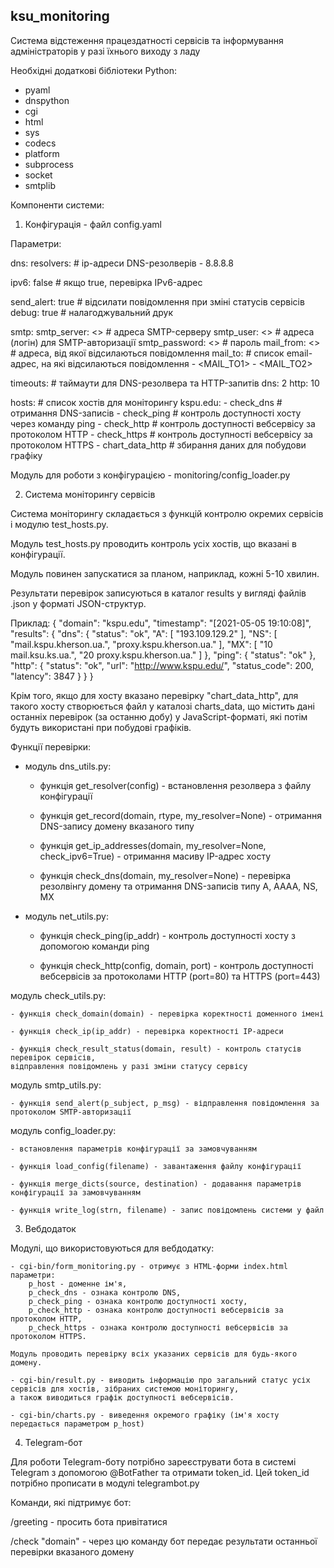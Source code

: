 ## ksu_monitoring

Система відстеження працездатності сервісів та інформування адміністраторів у разі їхнього виходу з ладу

Необхідні додаткові бібліотеки Python:
- pyaml
- dnspython
- cgi
- html
- sys
- codecs
- platform
- subprocess
- socket
- smtplib

Компоненти системи:

1. Конфігурація - файл config.yaml

Параметри:

 dns:
    resolvers:  #   ip-адреси DNS-резолверів
        - 8.8.8.8

 ipv6: false # якщо true, перевірка IPv6-адрес

 send_alert: true # відсилати повідомлення при зміні статусів сервісів
 debug: true # налагоджувальний друк

 smtp:
    smtp_server: <>  # адреса SMTP-серверу
    smtp_user: <> # адреса (логін) для SMTP-авторизації
    smtp_password: <> # пароль
    mail_from: <> # адреса, від якої відсилаються повідомлення
    mail_to: # список email-адрес, на які відсилаються повідомлення
        - <MAIL_TO1>
        - <MAIL_TO2>

 timeouts: # таймаути для DNS-резолвера та HTTP-запитів
    dns: 2
    http: 10
        
 hosts: # список хостів для моніторингу
    kspu.edu:
        - check_dns # отримання DNS-записів
        - check_ping # контроль доступності хосту через команду ping
        - check_http # контроль доступності вебсервісу за протоколом HTTP
        - check_https # контроль доступності вебсервісу за протоколом HTTPS
        - chart_data_http # збирання даних для побудови графіку

Модуль для роботи з конфігурацією - monitoring/config_loader.py


2. Система моніторингу сервісів

Система моніторингу складається з функцій контролю окремих сервісів і модулю test_hosts.py.

Модуль test_hosts.py проводить контроль усіх хостів, що вказані в конфігурації.

Модуль повинен запускатися за планом, наприклад, кожні 5-10 хвилин.

Результати перевірок записуються в каталог results у вигляді файлів <domain>.json у форматі JSON-структур.

Приклад:
  {
    "domain": "kspu.edu",
    "timestamp": "[2021-05-05 19:10:08]",
    "results": {
      "dns": { "status": "ok",
        "A": [ "193.109.129.2" ],
        "NS": [ "mail.kspu.kherson.ua.", "proxy.kspu.kherson.ua." ],
        "MX": [ "10 mail.ksu.ks.ua.", "20 proxy.kspu.kherson.ua." ]
      },
      "ping": { "status": "ok" },
      "http": { "status": "ok", "url": "http://www.kspu.edu/",
                 "status_code": 200, "latency": 3847 }
    }
  }

Крім того, якщо для хосту вказано перевірку "chart_data_http", для такого хосту створюється файл у каталозі charts_data,
що містить дані останніх перевірок (за останню добу) у JavaScript-форматі, які потім будуть використані при побудові графіків.

Функції перевірки:

- модуль dns_utils.py:

	- функція get_resolver(config) - встановлення резолвера з файлу конфігурації
	
	- функція get_record(domain, rtype, my_resolver=None) - отримання DNS-запису домену вказаного типу
	
	- функція get_ip_addresses(domain, my_resolver=None, check_ipv6=True) - отримання масиву IP-адрес хосту
	
	- функція check_dns(domain, my_resolver=None) - перевірка резолвінгу домену та отримання DNS-записів типу A, AAAA, NS, MX
	
- модуль net_utils.py:

	- функція check_ping(ip_addr) - контроль доступності хосту з допомогою команди ping
	
	- функція check_http(config, domain, port) - контроль доступності вебсервісів за протоколами HTTP (port=80) та HTTPS (port=443)
	
модуль check_utils.py:

	- функція check_domain(domain) - перевірка коректності доменного імені
	
	- функція check_ip(ip_addr) - перевірка коректності IP-адреси
	
	- функція check_result_status(domain, result) - контроль статусів перевірок сервісів,
	відправлення повідомлень у разі зміни статусу сервісу
	
модуль smtp_utils.py:
	
	- функція send_alert(p_subject, p_msg) - відправлення повідомлення за протоколом SMTP-авторизації
	
модуль config_loader.py:
	
	- встановлення параметрів конфігурації за замовчуванням
	
	- функція load_config(filename) - завантаження файлу конфігурації
	
	- функція merge_dicts(source, destination) - додавання параметрів конфігурації за замовчуванням
	
	- функція write_log(strn, filename) - запис повідомлень системи у файл

3. Вебдодаток

Модулі, що використовуються для вебдодатку:

	- cgi-bin/form_monitoring.py - отримує з HTML-форми index.html параметри:
		p_host - доменне ім'я,
		p_check_dns - ознака контролю DNS,
		p_check_ping - ознака контролю доступності хосту,
		p_check_http - ознака контролю доступності вебсервісів за протоколом HTTP,
		p_check_https - ознака контролю доступності вебсервісів за протоколом HTTPS.

	Модуль проводить перевірку всіх указаних сервісів для будь-якого домену.
	
	- cgi-bin/result.py - виводить інформацію про загальний статус усіх сервісів для хостів, зібраних системою моніторингу,
	а також виводиться графік доступності вебсервісів.
	
	- cgi-bin/charts.py - виведення окремого графіку (ім'я хосту передається параметром p_host)
	


4. Telegram-бот

Для роботи Telegram-боту потрібно зареєструвати бота в системі Telegram з допомогою @BotFather та отримати token_id.
Цей token_id потрібно прописати в модулі telegrambot.py

Команди, які підтримує бот:

/greeting - просить бота привітатися

/check "domain" - через цю команду бот передає результати останньої перевірки вказаного домену

